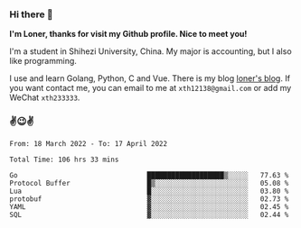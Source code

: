 ### Hi there 👋️

**I'm Loner, thanks for visit my Github profile. Nice to meet you!**

I'm a student in Shihezi University, China. My major is accounting, but I also like programming.

I use and learn Golang, Python, C and Vue. There is my blog [loner's blog](https://www.loner1024.top).  If you want contact me, you can email to me at `xth12138@gmail.com` or add my WeChat `xth233333`.

### ✌️😉✌️

<!--START_SECTION:waka-->

```text
From: 18 March 2022 - To: 17 April 2022

Total Time: 106 hrs 33 mins

Go                                ███████████████████▒░░░░░   77.63 %
Protocol Buffer                   █▒░░░░░░░░░░░░░░░░░░░░░░░   05.08 %
Lua                               █░░░░░░░░░░░░░░░░░░░░░░░░   03.80 %
protobuf                          ▓░░░░░░░░░░░░░░░░░░░░░░░░   02.73 %
YAML                              ▓░░░░░░░░░░░░░░░░░░░░░░░░   02.45 %
SQL                               ▓░░░░░░░░░░░░░░░░░░░░░░░░   02.44 %
```

<!--END_SECTION:waka-->



